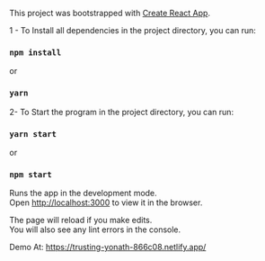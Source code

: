 This project was bootstrapped with [Create React App](https://github.com/facebook/create-react-app).

1 - To Install all dependencies in the project directory, you can run:

### `npm install`

or

### `yarn`

2- To Start the program in the project directory, you can run:

### `yarn start`

or

### `npm start`

Runs the app in the development mode.<br />
Open [http://localhost:3000](http://localhost:3000) to view it in the browser.

The page will reload if you make edits.<br />
You will also see any lint errors in the console.

Demo At: https://trusting-yonath-866c08.netlify.app/
